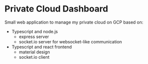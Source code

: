 # Private Cloud Dashboard

Small web application to manage my private cloud on GCP based on:

- Typescript and node.js
    - express server
    - socket.io server for websocket-like communication
- Typescript and react frontend
    - material design
    - socket.io client